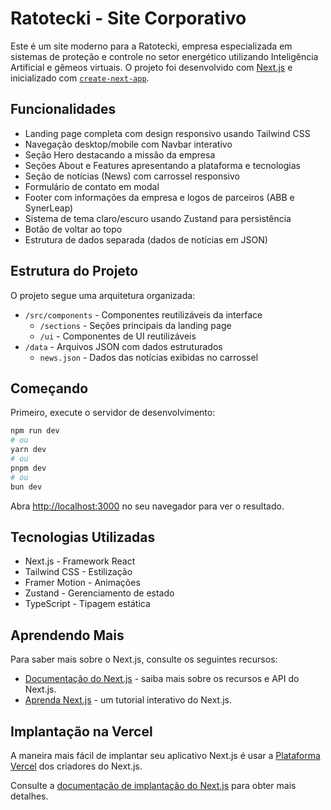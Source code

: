 # Ratotecki - Site Corporativo

Este é um site moderno para a Ratotecki, empresa especializada em sistemas de proteção e controle no setor energético utilizando Inteligência Artificial e gêmeos virtuais. O projeto foi desenvolvido com [Next.js](https://nextjs.org) e inicializado com [`create-next-app`](https://nextjs.org/docs/app/api-reference/cli/create-next-app).

## Funcionalidades

- Landing page completa com design responsivo usando Tailwind CSS
- Navegação desktop/mobile com Navbar interativo
- Seção Hero destacando a missão da empresa
- Seções About e Features apresentando a plataforma e tecnologias
- Seção de notícias (News) com carrossel responsivo
- Formulário de contato em modal
- Footer com informações da empresa e logos de parceiros (ABB e SynerLeap)
- Sistema de tema claro/escuro usando Zustand para persistência
- Botão de voltar ao topo
- Estrutura de dados separada (dados de notícias em JSON)

## Estrutura do Projeto

O projeto segue uma arquitetura organizada:

- `/src/components` - Componentes reutilizáveis da interface
  - `/sections` - Seções principais da landing page
  - `/ui` - Componentes de UI reutilizáveis
- `/data` - Arquivos JSON com dados estruturados
  - `news.json` - Dados das notícias exibidas no carrossel

## Começando

Primeiro, execute o servidor de desenvolvimento:

```bash
npm run dev
# ou
yarn dev
# ou
pnpm dev
# ou
bun dev
```

Abra [http://localhost:3000](http://localhost:3000) no seu navegador para ver o resultado.

## Tecnologias Utilizadas

- Next.js - Framework React
- Tailwind CSS - Estilização
- Framer Motion - Animações
- Zustand - Gerenciamento de estado
- TypeScript - Tipagem estática

## Aprendendo Mais

Para saber mais sobre o Next.js, consulte os seguintes recursos:

- [Documentação do Next.js](https://nextjs.org/docs) - saiba mais sobre os recursos e API do Next.js.
- [Aprenda Next.js](https://nextjs.org/learn) - um tutorial interativo do Next.js.

## Implantação na Vercel

A maneira mais fácil de implantar seu aplicativo Next.js é usar a [Plataforma Vercel](https://vercel.com/new?utm_medium=default-template&filter=next.js&utm_source=create-next-app&utm_campaign=create-next-app-readme) dos criadores do Next.js.

Consulte a [documentação de implantação do Next.js](https://nextjs.org/docs/app/building-your-application/deploying) para obter mais detalhes.
